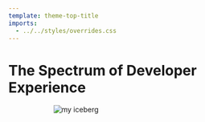 ```yaml
---
template: theme-top-title
imports:
  - ../../styles/overrides.css
---
```


<style>
  img {
    display: block;
    max-width: 325px!important;
    margin: 0 auto;
  }
</style>

# The Spectrum of Developer Experience

![my iceberg](/assets/my-iceberg.png)